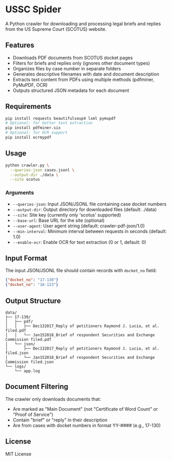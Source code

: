 # USSC Spider

A Python crawler for downloading and processing legal briefs and replies from the US Supreme Court (SCOTUS) website.

## Features

- Downloads PDF documents from SCOTUS docket pages
- Filters for briefs and replies only (ignores other document types)
- Organizes files by case number in separate folders
- Generates descriptive filenames with date and document description
- Extracts text content from PDFs using multiple methods (pdfminer, PyMuPDF, OCR)
- Outputs structured JSON metadata for each document

## Requirements

```bash
pip install requests beautifulsoup4 lxml pymupdf
# Optional: for better text extraction
pip install pdfminer.six
# Optional: for OCR support
pip install ocrmypdf
```

## Usage

```bash
python crawler.py \
  --queries-json cases.jsonl \
  --output-dir ./data \
  --site scotus
```

### Arguments

- `--queries-json`: Input JSON/JSONL file containing case docket numbers
- `--output-dir`: Output directory for downloaded files (default: ./data)
- `--site`: Site key (currently only 'scotus' supported)
- `--base-url`: Base URL for the site (optional)
- `--user-agent`: User agent string (default: crawler-pdf-json/1.0)
- `--min-interval`: Minimum interval between requests in seconds (default: 1.0)
- `--enable-ocr`: Enable OCR for text extraction (0 or 1, default: 0)

## Input Format

The input JSON/JSONL file should contain records with `docket_no` field:

```json
{"docket_no": "17-130"}
{"docket_no": "18-123"}
```

## Output Structure

```
data/
├── 17-130/
│   ├── pdf/
│   │   ├── Dec132017_Reply of petitioners Raymond J. Lucia, et al. filed.pdf
│   │   └── Jan152018_Brief of respondent Securities and Exchange Commission filed.pdf
│   └── json/
│       ├── Dec132017_Reply of petitioners Raymond J. Lucia, et al. filed.json
│       └── Jan152018_Brief of respondent Securities and Exchange Commission filed.json
└── logs/
    └── app.log
```

## Document Filtering

The crawler only downloads documents that:
- Are marked as "Main Document" (not "Certificate of Word Count" or "Proof of Service")
- Contain "brief" or "reply" in their description
- Are from cases with docket numbers in format YY-#### (e.g., 17-130)

## License

MIT License